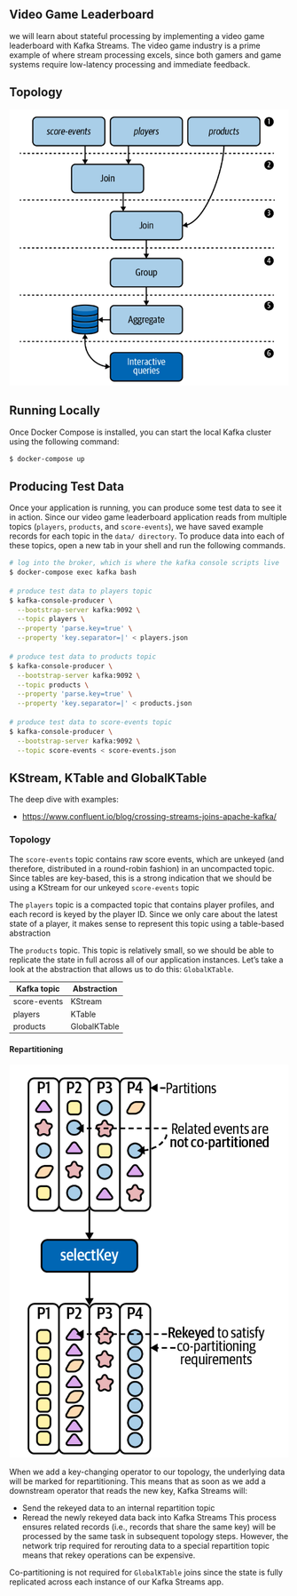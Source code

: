 ## Video Game Leaderboard
we will learn about stateful processing by implementing a video game leaderboard with Kafka Streams. 
The video game industry is a prime example of where stream processing excels, since both gamers and game systems 
require low-latency processing and immediate feedback.

## Topology
![Screenshot](images/leaderbord_app_topology.png)

## Running Locally
Once Docker Compose is installed, you can start the local Kafka cluster using the following command:

```sh
$ docker-compose up
```

## Producing Test Data
Once your application is running, you can produce some test data to see it in action. Since our video game 
leaderboard application reads from multiple topics (`players`, `products`, and `score-events`), we have saved example 
records for each topic in the `data/ directory`. To produce data into each of these topics, open a new tab in your 
shell and run the following commands.
  
```sh
# log into the broker, which is where the kafka console scripts live
$ docker-compose exec kafka bash

# produce test data to players topic
$ kafka-console-producer \
  --bootstrap-server kafka:9092 \
  --topic players \
  --property 'parse.key=true' \
  --property 'key.separator=|' < players.json

# produce test data to products topic
$ kafka-console-producer \
  --bootstrap-server kafka:9092 \
  --topic products \
  --property 'parse.key=true' \
  --property 'key.separator=|' < products.json

# produce test data to score-events topic
$ kafka-console-producer \
  --bootstrap-server kafka:9092 \
  --topic score-events < score-events.json
```

## KStream, KTable and GlobalKTable
The deep dive with examples:  
- https://www.confluent.io/blog/crossing-streams-joins-apache-kafka/

### Topology
The `score-events` topic contains raw score events, which are unkeyed (and therefore, distributed in a round-robin fashion) 
in an uncompacted topic. Since tables are key-based, this is a strong indication that we should be using a 
KStream for our unkeyed `score-events` topic

The `players` topic is a compacted topic that contains player profiles, and each record is keyed by the player ID. 
Since we only care about the latest state of a player, it makes sense to represent this topic using a table-based abstraction

The `products` topic. This topic is relatively small, so we should be able to replicate the state in full across all of 
our application instances. Let’s take a look at the abstraction that allows us to do this: `GlobalKTable`.

| Kafka topic  | Abstraction  |
|--------------|--------------|
| score-events | KStream      |
| players      | KTable       |
| products     | GlobalKTable |

#### Repartitioning
![Screenshot](images/co_partitioning.png)
  
When we add a key-changing operator to our topology, the underlying data will be marked for repartitioning. 
This means that as soon as we add a downstream operator that reads the new key, Kafka Streams will:
 - Send the rekeyed data to an internal repartition topic
 - Reread the newly rekeyed data back into Kafka Streams
This process ensures related records (i.e., records that share the same key) will be processed by the same task 
in subsequent topology steps. However, the network trip required for rerouting data to a special repartition 
topic means that rekey operations can be expensive.
  
Co-partitioning is not required for `GlobalKTable` joins since the state is fully replicated across 
each instance of our Kafka Streams app.